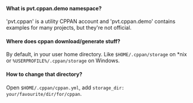 #### What is pvt.cppan.demo namespace?

'pvt.cppan' is a utility CPPAN account and 'pvt.cppan.demo' contains examples for many projects, but they're not official.

#### Where does cppan download/generate stuff?

By default, in your user home directory. Like `$HOME/.cppan/storage` on *nix or `%USERPROFILE%/.cppan/storage` on Windows.

#### How to change that directory?

Open `$HOME/.cppan/cppan.yml`, add `storage_dir: your/favourite/dir/for/cppan`.
